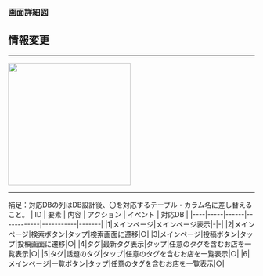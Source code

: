 ### 画面詳細図
## 情報変更
*****
<img src="" width="250">

*****

補足：対応DBの列はDB設計後、〇を対応するテーブル・カラム名に差し替えること。
| ID | 要素 | 内容 | アクション | イベント | 対応DB |
|----|-----|------|------------|-----------|-------|
|1|メインページ|メインページ表示|-|-|
|2|メインページ|検索ボタン|タップ|検索画面に遷移|○|
|3|メインページ|投稿ボタン|タップ|投稿画面に遷移|○|
|4|タグ|最新タグ表示|タップ|任意のタグを含むお店を一覧表示|○|
|5|タグ|話題のタグ|タップ|任意のタグを含むお店を一覧表示|○|
|6|メインページ|一覧ボタン|タップ|任意のタグを含むお店を一覧表示|○|
